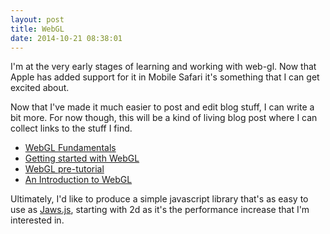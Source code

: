 ```yaml
---
layout: post
title: WebGL
date: 2014-10-21 08:38:01
---
```

I'm at the very early stages of learning and working with web-gl. Now that Apple has added support for it in Mobile Safari it's something that I can get excited about.

Now that I've made it much easier to post and edit blog stuff, I can write a bit more. For now though, this will be a kind of living blog post where I can collect links to the stuff I find.

* [WebGL Fundamentals](http://games.greggman.com/game/webgl-fundamentals/)
* [Getting started with WebGL](https://developer.mozilla.org/en-US/docs/Web/WebGL/Getting_started_with_WebGL)
* [WebGL pre-tutorial](http://my2iu.blogspot.co.uk/2011/11/webgl-pre-tutorial-part-1.html)
* [An Introduction to WebGL](https://dev.opera.com/articles/introduction-to-webgl-part-1/)

Ultimately, I'd like to produce a simple javascript library that's as easy to use as [Jaws.js](http://jawsjs.com/), starting with 2d as it's the performance increase that I'm interested in.